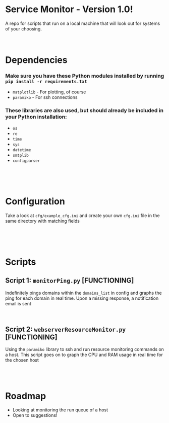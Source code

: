 # Service Monitor - Version 1.0!
A repo for scripts that run on a local machine that will look out for systems of your choosing.
<br><br><br>

# Dependencies
### Make sure you have these Python modules installed by running `pip install -r requirements.txt`
- `matplotlib` - For plotting, of course
- `paramiko` - For ssh connections
  
### These libraries are also used, but should already be included in your Python installation:
- `os`
- `re`
- `time`
- `sys`
- `datetime`
- `smtplib`
- `configparser`

<br><br><br>
# Configuration
Take a look at `cfg/example_cfg.ini` and create your own `cfg.ini` file in the same directory with matching fields

<br><br><br>


# Scripts
## Script 1: `monitorPing.py` [FUNCTIONING]
Indefinitely pings domains within the `domains_list` in config and graphs the ping for each domain in real time. Upon a missing response, a notification email is sent

<br>

## Script 2: `webserverResourceMonitor.py` [FUNCTIONING]
Using the `paramiko` library to ssh and run resource monitoring commands on a host. This script goes on to graph the CPU and RAM usage in real time for the chosen host

<br><br>
# Roadmap
- Looking at monitoring the run queue of a host
- Open to suggestions!
